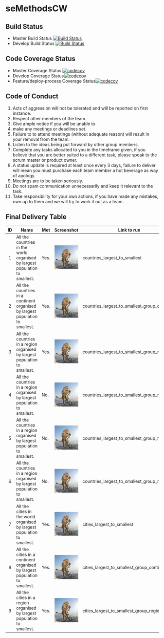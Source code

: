 # seMethodsCW

## Build Status

- Master Build Status [![Build Status](https://travis-ci.org/AllInHouse/seMethodsCW.svg?branch=master)](https://travis-ci.org/AllInHouse/seMethodsCW)
- Develop Build Status [![Build Status](https://travis-ci.org/AllInHouse/seMethodsCW.svg?branch=develop)](https://travis-ci.org/AllInHouse/seMethodsCW)

## Code Coverage Status
- Master Coverage Status [![codecov](https://codecov.io/gh/AllInHouse/seMethodsCW/branch/master/graph/badge.svg)](https://codecov.io/gh/AllInHouse/seMethodsCW)
- Develop Coverage Status[![codecov](https://codecov.io/gh/AllInHouse/seMethodsCW/branch/develop/graph/badge.svg)](https://codecov.io/gh/AllInHouse/seMethodsCW)
- Feature/deploy-process Coverage Status[![codecov](https://codecov.io/gh/AllInHouse/seMethodsCW/branch/feature%2Fdeploy-process/graph/badge.svg)](https://codecov.io/gh/AllInHouse/seMethodsCW)

## Code of Conduct

1. Acts of aggression will not be tolerated and will be reported on first instance.
2. Respect other members of the team.
3. Give ample notice if you will be unable to
4. make any meetings or deadlines set.
5. Failure to to attend meetings (without adequate reason) will result in your removal from the team.
6. Listen to the ideas being put forward by other group members.
7. Complete any tasks allocated to you in the timeframe given, if you believe that you are better suited to a different task, please speak to the scrum master or product owner.
8. A status update is required at least once every 3 days, failure to deliver will mean you must purchase each team member a hot beverage as way of apology.
9. Meetings are to be taken seriously.
10. Do not spam communication unnecessarily and keep it relevant to the task.
11. Take responsibility for your own actions, if you have made any mistakes, own up to them and we will try to work it out as a team.

## Final Delivery Table

| ID  |    Name                                                                        | Met  | Screenshot                            | Link to run                                     |
|:---:| -------------------------------------------------------------------------------| ---- | ------------------------------------- | ------------------------------------------------|
|  1  | All the countries in the world organised by largest population to smallest.    | Yes. | ![Example Image](img/allinhouse.jpeg) | countries_largest_to_smallest                   | 
|  2  | All the countries in a continent organised by largest population to smallest.  | Yes. | ![Example Image](img/allinhouse.jpeg) | countries_largest_to_smallest_group_continent   | 
|  3  | All the countries in a region organised by largest population to smallest.     | Yes. | ![Example Image](img/allinhouse.jpeg) | countries_largest_to_smallest_group_region      | 
|  4  | All the countries in a region organised by largest population to smallest.     | No.  | ![Example Image](img/allinhouse.jpeg) | countries_largest_to_smallest_group_region      | 
|  5  | All the countries in a region organised by largest population to smallest.     | No.  | ![Example Image](img/allinhouse.jpeg) | countries_largest_to_smallest_group_region      | 
|  6  | All the countries in a region organised by largest population to smallest.     | No.  | ![Example Image](img/allinhouse.jpeg) | countries_largest_to_smallest_group_region      | 
|  7  | All the cities in the world organised by largest population to smallest.       | Yes. | ![Example Image](img/allinhouse.jpeg) | cities_largest_to_smallest                      | 
|  8  | All the cities in a continent organised by largest population to smallest.     | Yes. | ![Example Image](img/allinhouse.jpeg) | cities_largest_to_smallest_group_continent      | 
|  9  | All the cities in a region organised by largest population to smallest.        | Yes. | ![Example Image](img/allinhouse.jpeg) | cities_largest_to_smallest_group_region         | 